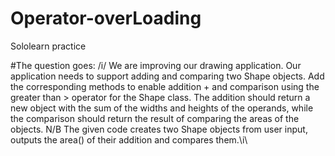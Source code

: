 # Operator-overLoading
Sololearn practice

#The question goes:
   /i/ We are improving our drawing application.
    Our application needs to support adding and comparing two Shape objects.
    Add the corresponding methods to enable addition + and comparison using the greater than > operator for the Shape class.
    The addition should return a new object with the sum of the widths and heights of the operands, while the comparison should 
    return the result of comparing the areas of the objects.
    N/B The given code creates two Shape objects from user input, outputs the area() of their addition and compares them.\i\



